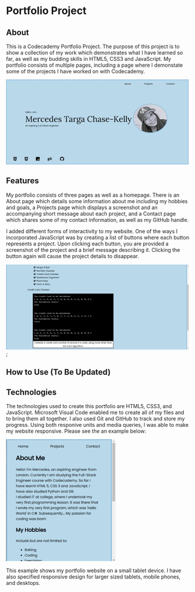 # Portfolio Project

## About

This is a Codecademy Portfolio Project. The purpose of this project is to show a collection of my work which demonstrates what I have learned so far, as well as my budding skills in HTML5, CSS3 and JavaScript. My portfolio consists of multiple pages, including a page where I demonstate some of the projects I have worked on with Codecademy. 

![Homepage of Portfolio](./resources/images/homepage.jpg)

## Features

My portfolio consists of three pages as well as a homepage. There is an About page which details some information about me including my hobbies and goals, a Projects page which displays a screenshot and an accompanying short message about each project, and a Contact page which shares some of my contact information, as well as my GitHub handle.

I added different forms of interactivity to my website. One of the ways I incorporated JavaScript was by creating a list of buttons where each button represents a project. Upon clicking each button, you are provided a screenshot of the project and a brief message describing it. Clicking the button again will cause the project details to disappear.

![Example of Project](./resources/images/project-image.png);

## How to Use (To Be Updated)

## Technologies
The technologies used to create this portfolio are HTML5, CSS3, and JavaScript. Microsoft Visual Code enabled me to create all of my files and to bring them all together. I also used Git and GitHub to track and store my progress. Using both responive units and media queries, I was able to make my website responsive. Please see the an example below:

![Responsive Design](./resources/images/responsive-design.png)

This example shows my portfolio website on a small tablet device. I have also specified responsive design for larger sized tablets, mobile phones, and desktops.